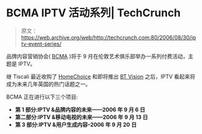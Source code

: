 # BCMA IPTV 活动系列| TechCrunch

> 原文：<https://web.archive.org/web/http://techcrunch.com:80/2006/08/30/iptv-event-series/>

品牌内容营销协会( [BCMA](https://web.archive.org/web/20150922231518/http://www.thebcma.info/iptv/) )将于 9 月在伦敦艺术俱乐部举办一系列付费活动，主题是 IPTV。

继 Tiscali 最近收购了 [HomeChoice](https://web.archive.org/web/20150922231518/http://www.homechoice.co.uk/) 和即将推出 [BT Vision](https://web.archive.org/web/20150922231518/http://www.btvision.bt.com/) 之后，IPTV 看起来将成为未来几年英国的热门话题之一。

BCMA 正在进行以下三个项目:

*   **第 1 部分:IPTV &品牌内容的未来——2006 年 9 月 6 日**
*   **第二部分:IPTV &移动电视的未来——2006 年 9 月 13 日**
*   **第 3 部分:IPTV &用户生成内容–2006 年 9 月 20 日**